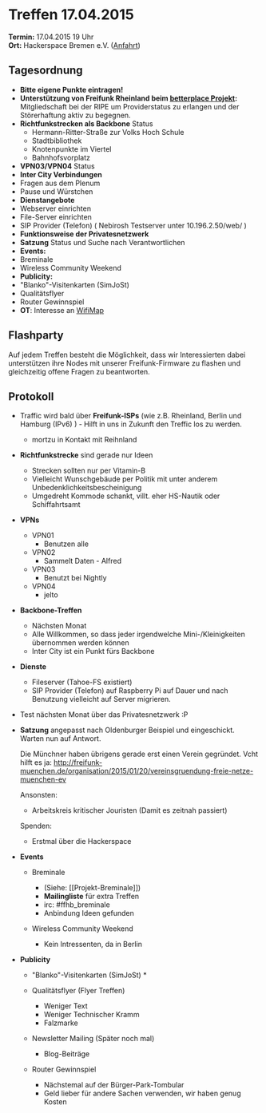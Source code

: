 # Treffen 17.04.2015

**Termin:** 17.04.2015 19 Uhr
<br>
**Ort:** Hackerspace Bremen e.V. ([Anfahrt](https://www.hackerspace-bremen.de/anfahrt/))

## Tagesordnung

* **Bitte eigene Punkte eintragen!**
* **Unterstützung  von Freifunk Rheinland beim [betterplace Projekt](https://www.betterplace.org/de/projects/16049-freifunk-rheinland-verbindet-ein-freies-netzwerk-geschaffen-von-uns-allen):** Mitgliedschaft bei der RIPE um Providerstatus zu erlangen und der Störerhaftung aktiv zu begegnen.
* **Richtfunkstrecken als Backbone** Status 
  * Hermann-Ritter-Straße zur Volks Hoch Schule
  * Stadtbibliothek
  * Knotenpunkte im Viertel
  * Bahnhofsvorplatz
* **VPN03/VPN04** Status 
*  **Inter City Verbindungen** 
*  Fragen aus dem Plenum
*  Pause und Würstchen
*  **Dienstangebote** 
  *  Webserver einrichten
  *  File-Server einrichten
  *  SIP Provider (Telefon) ( Nebirosh Testserver unter 10.196.2.50/web/ )
* **Funktionsweise der Privatesnetzwerk**
* **Satzung** Status und Suche nach Verantwortlichen
* **Events:**
 * Breminale
 * Wireless Community Weekend
* **Publicity:**
 * "Blanko"-Visitenkarten (SimJoSt)
 * Qualitätsflyer
 * Router Gewinnspiel
* **OT**: Interesse an [WifiMap](http://jel.to/ff_pics/wifimap.png)


## Flashparty 
Auf jedem Treffen besteht die Möglichkeit, dass wir Interessierten dabei unterstützen ihre Nodes mit unserer Freifunk-Firmware zu flashen und gleichzeitig offene Fragen zu beantworten.


## Protokoll
* Traffic wird bald über **Freifunk-ISPs** (wie z.B. Rheinland, Berlin und Hamburg (IPv6) ) - Hilft in uns in Zukunft den Treffic los zu werden.
  * mortzu in Kontakt mit Reihnland

* **Richtfunkstrecke** sind gerade nur Ideen
  * Strecken sollten nur per Vitamin-B
  * Vielleicht Wunschgebäude per Politik mit unter anderem Unbedenklichkeitsbescheinigung
  * Umgedreht Kommode schankt, villt. eher HS-Nautik oder Schiffahrtsamt

* **VPNs**
  * VPN01
      * Benutzen alle
  * VPN02
      * Sammelt Daten - Alfred
  * VPN03
      * Benutzt bei Nightly
  * VPN04
      * jelto

* **Backbone-Treffen**
  * Nächsten Monat
  * Alle Willkommen, so dass jeder irgendwelche Mini-/Kleinigkeiten übernommen werden können
  * Inter City ist ein Punkt fürs Backbone

* **Dienste**
  * Fileserver (Tahoe-FS existiert)
  * SIP Provider (Telefon)  auf Raspberry Pi auf Dauer und nach Benutzung vielleicht auf Server migrieren.

* Test nächsten Monat über das Privatesnetzwerk :P

* **Satzung** angepasst nach Oldenburger Beispiel und eingeschickt. Warten nun auf Antwort.

  Die Münchner haben übrigens gerade erst einen Verein gegründet. Vcht hilft es ja: http://freifunk-muenchen.de/organisation/2015/01/20/vereinsgruendung-freie-netze-muenchen-ev

  Ansonsten:
  * Arbeitskreis kritischer Jouristen (Damit es zeitnah passiert)
  
  Spenden:
  * Erstmal über die Hackerspace
  
* **Events**
  * Breminale
      * (Siehe: [[Projekt-Breminale]])
      * **Mailingliste** für extra Treffen
      * irc: #ffhb_breminale
      * Anbindung Ideen gefunden

  * Wireless Community Weekend
      * Kein Intressenten, da in Berlin

* **Publicity**
  * "Blanko"-Visitenkarten (SimJoSt)
      * 
  
  * Qualitätsflyer (Flyer Treffen)
      * Weniger Text
      * Weniger Technischer Kramm
      * Falzmarke
      
  * Newsletter Mailing (Später noch mal)
      * Blog-Beiträge

  * Router Gewinnspiel
      * Nächstemal auf der Bürger-Park-Tombular
      * Geld lieber für andere Sachen verwenden, wir haben genug Kosten

